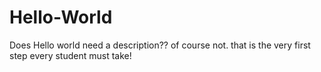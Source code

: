 # Hello-World
Does Hello world need a description??
of course not. that is the very first step every student must take!
